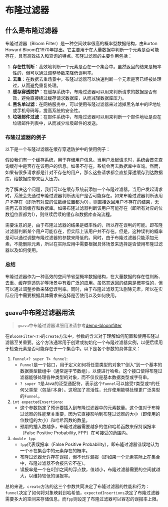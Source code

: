 # 布隆过滤器

## 什么是布隆过滤器

布隆过滤器（Bloom Filter）是一种空间效率很高的概率型数据结构，由Burton Howard Bloom在1970年提出。它主要用于在大量数据中判断一个元素是否可能存在，具有高效插入和查询的特点。布隆过滤器的主要作用包括：

1. **存在性判断**：高效地判断一个元素是否在一个集合中。虽然返回的结果是概率性的，但可以通过调整参数来降低误判率。
2. **去重**：在数据去重场景中，布隆过滤器可以快速判断一个元素是否已经被处理过，从而避免重复处理。
3. **缓存穿透防护**：在缓存系统中，布隆过滤器可以用来判断请求的数据是否有效，避免直接绕过缓存请求数据库，从而减轻数据库压力。
4. **黑名单过滤**：在网络服务中，可以使用布隆过滤器来过滤掉黑名单中的IP地址或手机号码等，提高系统的安全性。
5. **垃圾邮件过滤**：在邮件系统中，布隆过滤器可以用来判断一个邮件地址是否在垃圾邮件列表中，从而减少垃圾邮件的发送。

### 布隆过滤器的例子

以下是一个布隆过滤器在缓存穿透防护中的使用例子：

假设我们有一个缓存系统，用于存储用户信息。当用户发起请求时，系统会首先查询缓存中是否存在该用户的信息。如果不存在，系统会再去数据库中查询。然而，如果有很多请求都是针对不存在的用户，那么这些请求都会直接穿透缓存到达数据库，给数据库带来巨大压力。

为了解决这个问题，我们可以在缓存系统前添加一个布隆过滤器。当用户发起请求时，系统会先通过布隆过滤器判断该用户是否可能存在。如果布隆过滤器判断该用户不存在（即所有对应的位数组位置都为0），则直接返回用户不存在的结果，无需再去查询缓存和数据库。如果布隆过滤器判断该用户可能存在（即所有对应的位数组位置都为1），则继续后续的缓存和数据库查询流程。

需要注意的是，由于布隆过滤器的结果是概率性的，所以存在误判的可能。即布隆过滤器判断某个用户可能存在，但实际上该用户并不存在。但是，这种误判的概率是可以通过调整布隆过滤器的参数来降低的。同时，由于布隆过滤器只能添加元素，不能删除元素，所以在实际应用中需要根据具体场景来选择是否使用布隆过滤器以及如何使用。

### 总结

布隆过滤器作为一种高效的空间节省型概率数据结构，在大量数据的存在性判断、去重、缓存穿透防护等场景中有着广泛的应用。虽然其返回的结果是概率性的，但可以通过调整参数来降低误判率。同时，由于布隆过滤器无法删除元素，所以在实际应用中需要根据具体需求来选择是否使用以及如何使用。



## `guava`中布隆过滤器用法

> `guava`中布隆过滤器详细用法请参考[demo-bloomfilter](https://github.com/dexterleslie1/demonstration/tree/master/demo-%E6%95%B0%E6%8D%AE%E7%BB%93%E6%9E%84%E5%92%8C%E7%AE%97%E6%B3%95/demo-bloomfilter)

在`BloomFilter<T>`的`create`方法中，参数的含义对于理解如何配置和使用布隆过滤器至关重要。这个方法通常用于创建或初始化一个布隆过滤器实例，以便后续用于检查元素是否可能存在于一个集合中。以下是各个参数的具体含义：

1. `Funnel<? super T> funnel`:
   - `Funnel`是一个接口，用于定义如何将任意类型的对象`T`“倒入”到一个基本的数据类型数组中（通常是字节数组），以便进行哈希。这个接口使得布隆过滤器能够处理各种类型的对象，而不仅仅是基本数据类型或字符串。
   - `? super T`是Java的泛型通配符，表示这个`Funnel`可以接受`T`类型或`T`的任何父类型（包括`T`本身）。这增加了灵活性，允许使用能够处理更广泛类型的`Funnel`。
2. `int expectedInsertions`:
   - 这个参数指定了预计要插入到布隆过滤器中的元素数量。这个值对于布隆过滤器的性能至关重要，因为它直接影响到布隆过滤器的大小（即使用的位数组的大小）和哈希函数的数量。
   - 预期的插入数越多，布隆过滤器需要越多的位和哈希函数来保持误报率（False Positive Probability, FPP）在可接受的范围内。
3. `double fpp`:
   - `fpp`代表误报率（False Positive Probability），即布隆过滤器错误地认为一个不在集合中的元素存在的概率。
   - 布隆过滤器允许存在误报，但不允许漏报（即如果一个元素实际上在集合中，布隆过滤器不会报告它不在）。
   - 误报率是一个在0到1之间的浮点数，值越小，布隆过滤器需要的空间就越大，以维持较低的误报率。

总的来说，`create`方法的这三个参数共同决定了布隆过滤器的性能和行为：`funnel`决定了如何将对象映射到哈希值，`expectedInsertions`决定了布隆过滤器需要多大的空间来存储信息，而`fpp`则设定了布隆过滤器可以容忍的误报率上限。


